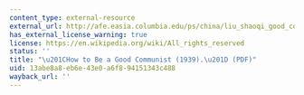 ```yaml
---
content_type: external-resource
external_url: http://afe.easia.columbia.edu/ps/china/liu_shaoqi_good_communist.pdf
has_external_license_warning: true
license: https://en.wikipedia.org/wiki/All_rights_reserved
status: ''
title: "\u201CHow to Be a Good Communist (1939).\u201D (PDF)"
uid: 13abe8a8-eb6e-43e0-a6f8-94151343c488
wayback_url: ''
---
```

